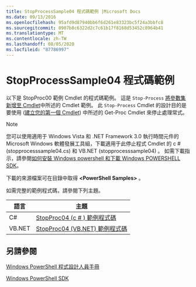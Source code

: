 ```yaml
---
title: StopProcessSample04 程式碼範例 |Microsoft Docs
ms.date: 09/13/2016
ms.openlocfilehash: 95afd9d87940bb6f6d261e83323bc5f24a3bbfc8
ms.sourcegitcommit: 0907b8c6322d2c7c61b17f8168d53452c8964b41
ms.translationtype: MT
ms.contentlocale: zh-TW
ms.lasthandoff: 08/05/2020
ms.locfileid: "87786997"
---
```

# <a name="stopprocesssample04-code-samples"></a>StopProcessSample04 程式碼範例

以下是 StopProc00 範例 Cmdlet 的程式碼範例。 這是 `Stop-Process` [將參數集新增至 Cmdlet](../cmdlet/adding-parameter-sets-to-a-cmdlet.md)中所述的 Cmdlet 範例。 此 `Stop-Process` Cmdlet 的設計目的是要使用 ([建立您的第一個 Cmdlet](../cmdlet/creating-a-cmdlet-without-parameters.md)) 中所述的 Get-Proc Cmdlet 來停止處理常式。

> [!NOTE]
> 您可以使用適用于 Windows Vista 和 .NET Framework 3.0 執行時間元件的 Microsoft Windows 軟體發展工具組，下載適用于此停止程式 Cmdlet 的 c # (stopprocesssample04.cs) 和 VB.NET (stopprocesssample04) 。 如需下載指示，請參閱[如何安裝 Windows powershell 和下載 Windows POWERSHELL SDK](/powershell/scripting/developer/installing-the-windows-powershell-sdk)。
>
> 下載的來源檔案可在目錄中取得 **\<PowerShell Samples>** 。

如需完整的範例程式碼，請參閱下列主題。

|語言|主題|
|--------------|-----------|
|C#|[StopProc04 (c # ) 範例程式碼](./stopprocesssample04-csharp-sample-code.md)|
|VB.NET|[StopProc04 (VB.NET) 範例程式碼](./stopprocesssample04-vb-net-sample-code.md)|

## <a name="see-also"></a>另請參閱

[Windows PowerShell 程式設計人員手冊](./windows-powershell-programmer-s-guide.md)

[Windows PowerShell SDK](../windows-powershell-reference.md)
